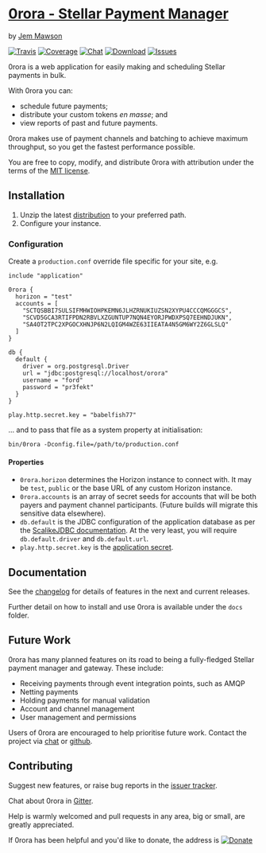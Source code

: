# [0rora - Stellar Payment Manager](https://0rora.com/)
by [Jem Mawson](https://keybase.io/jem)

[![Travis](https://img.shields.io/travis/0rora/0rora.svg)](https://travis-ci.org/0rora/0rora)
[![Coverage](https://img.shields.io/codecov/c/gh/0rora/0rora.svg)](https://codecov.io/gh/0rora/0rora)
[![Chat](https://img.shields.io/gitter/room/0rora/community.svg)](https://gitter.im/0rora/community?utm_source=badge&utm_medium=badge&utm_campaign=pr-badge&utm_content=badge)
[![Download](https://img.shields.io/github/downloads/0rora/0rora/v0.1.1/total.svg)](https://github.com/0rora/0rora/releases/tag/v0.1.1)
[![Issues](https://img.shields.io/github/issues/0rora/0rora.svg)](https://github.com/0rora/0rora/issues)

0rora is a web application for easily making and scheduling Stellar payments in bulk.

With 0rora you can:
* schedule future payments;
* distribute your custom tokens _en masse_; and
* view reports of past and future payments.

0rora makes use of payment channels and batching to achieve maximum throughput, so you get the fastest performance possible.

You are free to copy, modify, and distribute 0rora with attribution under the terms of the [MIT license](LICENSE.txt).


## Installation

1. Unzip the latest [distribution](https://github.com/0rora/0rora/releases) to your preferred path.
2. Configure your instance.

### Configuration

Create a `production.conf` override file specific for your site, e.g.

```hocon
include "application"

0rora {
  horizon = "test"
  accounts = [
    "SCTQSBBI7SULSIFMHWIOHPKEMN6JLHZRNUKIUZSN2XYPU4CCCQMGGGCS",
    "SCVD5GCA3RTIFPDN2RBVLXZGUNTUP7NQN4EYORJPWDXPSQ7EEHNDJUKN",
    "SA4OT2TPC2XPGOCXHNJP6N2LQIGM4WZE63IIEATA4N5GM6WY2Z6GLSLQ"
  ]
}

db {
  default {
    driver = org.postgresql.Driver
    url = "jdbc:postgresql://localhost/orora"
    username = "ford"
    password = "pr3fekt"
  }
}

play.http.secret.key = "babelfish77"
```

... and to pass that file as a system property at initialisation:

`bin/0rora -Dconfig.file=/path/to/production.conf`

#### Properties

- `0rora.horizon` determines the Horizon instance to connect with. It may be `test`, `public` or the base URL of any 
    custom Horizon instance. 
- `0rora.accounts` is an array of secret seeds for accounts that will be both payers and payment channel participants.
    (Future builds will migrate this sensitive data elsewhere).
- `db.default` is the JDBC configuration of the application database as per the [ScalikeJDBC documentation](http://scalikejdbc.org/documentation/configuration.html#scalikejdbc-config).
    At the very least, you will require `db.default.driver` and `db.default.url`.
- `play.http.secret.key` is the [application secret](https://www.playframework.com/documentation/2.7.x/ApplicationSecret).


## Documentation

See the [changelog](CHANGELOG.md) for details of features in the next and current releases.

Further detail on how to install and use 0rora is available under the `docs` folder.


## Future Work

0rora has many planned features on its road to being a fully-fledged Stellar payment manager and gateway. These include:

* Receiving payments through event integration points, such as AMQP
* Netting payments
* Holding payments for manual validation
* Account and channel management
* User management and permissions

Users of 0rora are encouraged to help prioritise future work. Contact the project via
[chat](https://gitter.im/0rora/community) or [github](https://github.com/0rora/0rora/issues).


## Contributing

Suggest new features, or raise bug reports in the [issuer tracker](https://github.com/0rora/0rora/issues).

Chat about 0rora in [Gitter](https://gitter.im/0rora/community).

Help is warmly welcomed and pull requests in any area, big or small, are greatly appreciated.

If 0rora has been helpful and you'd like to donate, the address is [![Donate](https://img.shields.io/keybase/xlm/jem.svg)](https://stellar.expert/explorer/public/account/GBRAZP7U3SPHZ2FWOJLHPBO3XABZLKHNF6V5PUIJEEK6JEBKGXWD2IIE)




